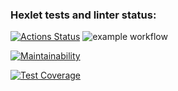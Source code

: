 ### Hexlet tests and linter status:

[![Actions Status](https://github.com/EvSedov/fullstack-javascript-project-lvl1/workflows/hexlet-check/badge.svg)](https://github.com/EvSedov/fullstack-javascript-project-lvl1/actions)
![example workflow](https://github.com/EvSedov/fullstack-javascript-project-lvl1/actions/workflows/action-on-push.yml/badge.svg)

[![Maintainability](https://api.codeclimate.com/v1/badges/a99a88d28ad37a79dbf6/maintainability)](https://codeclimate.com/github/codeclimate/codeclimate/maintainability)

[![Test Coverage](https://api.codeclimate.com/v1/badges/a99a88d28ad37a79dbf6/test_coverage)](https://codeclimate.com/github/codeclimate/codeclimate/test_coverage)
